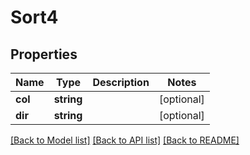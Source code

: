 # Sort4

## Properties
Name | Type | Description | Notes
------------ | ------------- | ------------- | -------------
**col** | **string** |  | [optional] 
**dir** | **string** |  | [optional] 

[[Back to Model list]](../README.md#documentation-for-models) [[Back to API list]](../README.md#documentation-for-api-endpoints) [[Back to README]](../README.md)


